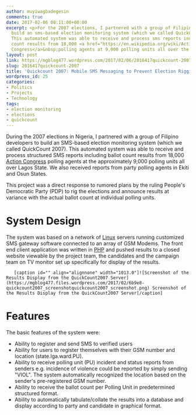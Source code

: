 ```yaml
---
author: muyiwagbadegesin
comments: true
date: 2017-02-06 08:11:00+00:00
excerpt: <p>For the 2007 elections, I partnered with a group of Filipino developers,&nbsp;to
  build an sms-based election monitoring system (which we called QuickCount 2007).
  This automated system was able to receive and process sms reports including ballot
  count results from 18,000 <a href="https://en.wikipedia.org/wiki/Action_Congress_of_Nigeria">Action
  Congress</a>&nbsp;polling agents at 9,000 polling units all over the state.</p>
layout: post
link: https://mgblog477.wordpress.com/2017/02/06/2016417quickcount-2007/
slug: 2016417quickcount-2007
title: 'Quickcount 2007: Mobile SMS Messaging to Prevent Election Rigging in Nigeria'
wordpress_id: 25
categories:
- Politics
- Projects
- Technology
tags:
- election monitoring
- elections
- quickcount
---
```


During the 2007 elections in Nigeria, I partnered with a group of Filipino developers to build an SMS-based election monitoring system (which we called QuickCount 2007). This automated system was able to receive and process structured SMS reports including ballot count results from 18,000 [Action Congress](https://en.wikipedia.org/wiki/Action_Congress_of_Nigeria) polling agents at the approximately 9,000 polling units all over Lagos State.  We also received reports from party polling agents in Ekiti and Osun States.

This project was a direct response to rumored plans by the ruling People's Democratic Party (PDP) to rig the elections and announce results at variance with the actual ballot count at individual polling units.

# System Design

The system was based on a network of [Linux](https://www.linux.com) servers running customized SMS gateway software connected to an array of GSM Modems.  The front end client application was written in [PHP](http://php.net) and pushed results to a closed website viewable by the project team, the candidates and the campaign team on TV monitor set up specifically for display of the results.


  
       [caption id="" align="alignnone" width="1013.0"]![Screenshot of the Results Display from the QuickCount2007 Server](https://mgblog477.files.wordpress.com/2017/02/6b9e8-quickcount2007_screenshotquickcount2007_screenshot.png) Screenshot of the Results Display from the QuickCount2007 Server[/caption] 
  



# Features

The basic features of the system were:

  * Ability to register and send SMS to verified users
  * Ability for users to register themselves with their GSM number and location (state.lga.ward.PU).
  * Ability to receive polling unit (PU) incident and status reports from senders e.g. incidence of violence could be reported by simply sending "VIOL".  The system automatically recognized the location based on the sender's pre-registered GSM number.
  * Ability to receive the ballot count per Polling Unit in predetermined structured format.
  * Ability to automatically tabulate/collate the results into a database and display according to party and candidate in graphical format.
